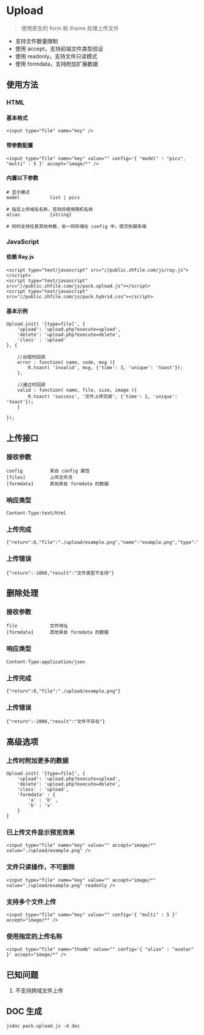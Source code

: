# Upload

> 使用原生的 form 和 iframe 处理上传文件

- 支持文件数量限制
- 使用 accept，支持前端文件类型验证
- 使用 readonly，支持文件只读模式
- 使用 formdata，支持附加扩展数据

## 使用方法

### HTML

#### 基本格式

	<input type="file" name="key" />

#### 带参数配置

	<input type="file" name="key" value="" config='{ "model" : "pics", "multi" : 5 }' accept="image/*" />

#### 内置以下参数

	# 显示模式
	model			list | pics

	# 指定上传域名名称，否则将使用随机名称
	alias			[string]

	# 同时支持任意其他参数，会一同存储在 config 中，提交到服务端

### JavaScript

#### 依赖 Ray.js

	<script type="text/javascript" src="//public.zhfile.com/js/ray.js"></script>
	<script type="text/javascript" src="//public.zhfile.com/js/pack.upload.js"></script>
	<script type="text/javascript" src="//public.zhfile.com/js/pack.hybrid.css"></script>

#### 基本示例

	Upload.init( '[type=file]', { 
		'upload': 'upload.php?execute=upload', 
		'delete': 'upload.php?execute=delete', 
		'class' : 'upload'
	}, {
	
		//出错时回调
		error : function( name, code, msg ){
			R.toast( 'invalid', msg, {'time': 3, 'unique': 'toast'});
		},

		//通过时回调
		valid : function( name, file, size, image ){
			R.toast( 'success', '文件上传完成', {'time': 1, 'unique': 'toast'});
		}
	
	});

## 上传接口

### 接收参数

	config			来自 config 属性
	[files]			上传文件流
	[formdata]		其他来自 formdata 的数据

### 响应类型
	Content-Type:text/html

### 上传完成

	{"return":0,"file":"./upload/example.png","name":"example.png","type":"image\/png","size":293001}

### 上传错误

	{"return":-1000,"result":"文件类型不支持"}

## 删除处理

### 接收参数

	file			文件地址
	[formdata]		其他来自 formdata 的数据

### 响应类型
	Content-Type:application/json

### 上传完成

	{"return":0,"file":"./upload/example.png"}

### 上传错误

	{"return":-2000,"result":"文件不存在"}

## 高级选项

### 上传时附加更多的数据

	Upload.init( '[type=file]', { 
		'upload': 'upload.php?execute=upload', 
		'delete': 'upload.php?execute=delete', 
		'class' : 'upload', 
		'formdata' : { 
			'a' : 'b' ,
			'k' : 'v' 
		} 
	}

### 已上传文件显示预览效果

	<input type="file" name="key" value="" accept="image/*" value="./upload/example.png" />

### 文件只读操作，不可删除

	<input type="file" name="key" value="" accept="image/*" value="./upload/example.png" readonly />

### 支持多个文件上传

	<input type="file" name="key" value="" config='{ "multi" : 5 }' accept="image/*" />

### 使用指定的上传名称

	<input type="file" name="thumb" value="" config='{ "alias" : "avatar" }' accept="image/*" />

## 已知问题

1. 不支持跨域文件上传

## DOC 生成

	jsdoc pack.upload.js -d doc
